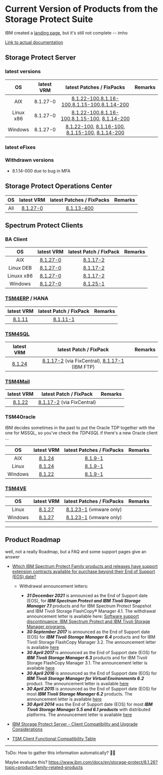 # Current Version of Products from the Storage Protect Suite

IBM created a [landing page](https://public.dhe.ibm.com/software/products/ISP/currency/protect_server/), but it's still not complete -- imho

[Link to actual documentation](https://www.ibm.com/docs/en/storage-protect/8.1.26)

## Storage Protect Server

### latest versions

| OS | latest VRM | latest Patches / FixPacks | Remarks|
| :-: | :-: | :----------: | :----- |
| AIX | 8.1.27-0 | [8.1.22-100](https://ftp.software.ibm.com/storage/tivoli-storage-management/patches/server/AIX/8.1.22.100/),[8.1.16-100](https://ftp.software.ibm.com/storage/tivoli-storage-management/patches/server/AIX/8.1.16.100/),[8.1.15-100](https://ftp.software.ibm.com/storage/tivoli-storage-management/patches/server/AIX/8.1.15.100/),[8.1.14-200](https://ftp.software.ibm.com/storage/tivoli-storage-management/patches/server/AIX/8.1.14.200/) | |
| Linux x86 | 8.1.27-0 | [8.1.22-100](https://ftp.software.ibm.com/storage/tivoli-storage-management/patches/server/Linux/8.1.22.100/x86_64/),[8.1.16-100](https://ftp.software.ibm.com/storage/tivoli-storage-management/patches/server/Linux/8.1.16.100/x86_64/),[8.1.15-100](https://ftp.software.ibm.com/storage/tivoli-storage-management/patches/server/Linux/8.1.15.100/x86_64/), [8.1.14-200](https://ftp.software.ibm.com/storage/tivoli-storage-management/patches/server/Linux/8.1.14.200/x86_64/) | |
| Windows | 8.1.27-0 | [8.1.22-100](https://ftp.software.ibm.com/storage/tivoli-storage-management/patches/server/NT/8.1.22.100/), [8.1.16-100](https://ftp.software.ibm.com/storage/tivoli-storage-management/patches/server/NT/8.1.16.100/), [8.1.15-100](https://ftp.software.ibm.com/storage/tivoli-storage-management/patches/server/NT/8.1.15.100/), [8.1.14-200](https://ftp.software.ibm.com/storage/tivoli-storage-management/patches/server/NT/8.1.14.200/) | |

### latest eFixes

### Withdrawn versions

- 8.1.14-000 due to bug in MFA

## Storage Protect Operations Center

| OS | latest VRM | latest Patches / FixPacks | Remarks|
| :-: | :-: | :----------: | :----- |
| All | [8.1.27-0](https://ftp.software.ibm.com/storage/tivoli-storage-management/maintenance/opcenter/v8r1/) | [8.1.13-400](https://ftp.software.ibm.com/storage/tivoli-storage-management/patches/opcenter/8.1.13.400/)

## Spectrum Protect Clients

### BA Client

| OS | latest VRM | latest Patch / FixPack | Remarks|
| :-: | :-: | :----------: | :----- |
| AIX | [8.1.27-0](https://ftp.software.ibm.com/storage/tivoli-storage-management/maintenance/client/v8r1/AIX/BA/v8127/) | [8.1.17-2](https://ftp.software.ibm.com/storage/tivoli-storage-management/patches/client/v8r1/AIX/BA/v8117/) |
| Linux DEB | [8.1.27-0](https://ftp.software.ibm.com/storage/tivoli-storage-management/maintenance/client/v8r1/Linux/LinuxX86_DEB/BA/v8127/) | [8.1.17-2](https://ftp.software.ibm.com/storage/tivoli-storage-management/patches/client/v8r1/Linux/LinuxX86_DEB/v8117/) | 
| Linuxx x86 | [8.1.27-0](https://ftp.software.ibm.com/storage/tivoli-storage-management/maintenance/client/v8r1/Linux/LinuxX86/BA/v8127/) | [8.1.17-2](https://ftp.software.ibm.com/storage/tivoli-storage-management/patches/client/v8r1/Linux/LinuxX86/BA/v8117/) | 
| Windows | [8.1.27-0](https://ftp.software.ibm.com/storage/tivoli-storage-management/maintenance/client/v8r1/Windows/x64/v8127/) | [8.1.25-1](https://ftp.software.ibm.com/storage/tivoli-storage-management/patches/client/v8r1/Windows/x64/v8125/) |

### [TSM4ERP](https://www.ibm.com/docs/en/spferp) / HANA

| latest VRM | latest Patch / FixPack | Remarks|
| :-: | :----------: | :----- |
| [8.1.11](https://www.ibm.com/docs/en/spferp/8.1.11) | [8.1.11-1](https://ftp.software.ibm.com/storage/tivoli-storage-management/patches/tivoli-data-protection/r3/v81111/hana/) | |

### [TSM4SQL](https://www.ibm.com/docs/en/spfd)

| latest VRM | latest Patch / FixPack | Remarks|
| :-: | :----------: | :----- |
| [8.1.24](https://www.ibm.com/docs/en/spfd/8.1.24) | [8.1.17-2](https://www.ibm.com/support/fixcentral/swg/doSelectFixes?options.selectedFixes=8.1.17.2-TIV-TSMSQL-Win&continue=1) (via FixCentral), [8.1.17-1](https://ftp.software.ibm.com/storage/tivoli-storage-management/patches/tivoli-data-protection/sql/v8117/windows/) (IBM FTP) | |

### [TSM4Mail](https://www.ibm.com/docs/en/spfm)

| latest VRM | latest Patch / FixPack | Remarks|
| :-: | :----------: | :----- |
| [8.1.22](https://www.ibm.com/docs/en/spfm/8.1.22) | [8.1.17-2](https://www.ibm.com/support/fixcentral/swg/doSelectFixes?options.selectedFixes=8.1.17.2-TIV-TSMEXC-Win&continue=1) (via FixCentral) | |

### TSM4Oracle

IBM decides sometimes in the past to put the Oracle TDP together with the one for MSSQL, so you've check the _TDP4SQL_ if there's a new Oracle client ...

| OS | latest VRM | latest Patches / FixPacks | Remarks|
| :-: | :-: | :----------: | :----- |
| AIX | [8.1.24](https://www.ibm.com/docs/en/spfd/8.1.24?topic=whats-new) | [8.1.9-1](https://ftp.software.ibm.com/storage/tivoli-storage-management/patches/tivoli-data-protection/oracle/aix/v819/) | |
| Linux | [8.1.24](https://www.ibm.com/docs/en/spfd/8.1.24?topic=whats-new) | [8.1.9-1](https://ftp.software.ibm.com/storage/tivoli-storage-management/patches/tivoli-data-protection/oracle/linux/linux86_64/v819/) | |
| Windows | [8.1.22](https://www.ibm.com/docs/en/spfd/8.1.24?topic=whats-new) | [8.1.9-1](https://ftp.software.ibm.com/storage/tivoli-storage-management/patches/tivoli-data-protection/oracle/win/x64/v819/) | |

### [TSM4VE](https://www.ibm.com/docs/en/spfve)

| OS | latest VRM | latest Patches / FixPacks | Remarks|
| :-: | :-: | :----------: | :----- |
| Linux | [8.1.27](https://www.ibm.com/docs/en/spfve/8.1.27) | [8.1.23-1](https://ftp.software.ibm.com/storage/tivoli-storage-management/patches/tivoli-data-protection/vmware/linux/linux86/v8123/) (vmware only)| |
| Windows | [8.1.27](https://www.ibm.com/docs/en/spfve/8.1.27) | [8.1.23-1](https://ftp.software.ibm.com/storage/tivoli-storage-management/patches/tivoli-data-protection/vmware/windows/v8123/) (vmware only) | |

---
## Product Roadmap

well, not a really Roadmap, but a FAQ and some support pages give an answer

- [Which IBM Spectrum Protect Family products and releases have support extension contracts available for purchase beyond their End of Support (EOS) date?](https://www.ibm.com/support/pages/node/259159)

  - Withdrawal announcement letters:

    - ***31 December 2021*** is announced as the End of Support date (EOS), for ***IBM Spectrum Protect and IBM Tivoli Storage Manager 7.1*** products and for IBM Spectrum Protect Snapshot and IBM Tivoli Storage FlashCopy® Manager 4.1. 
         The withdrawal announcement letter is available here: [Software support discontinuance: IBM Spectrum Protect and IBM Tivoli Storage Manager programs.](https://w3-03.ibm.com/sales/support/ShowDoc.wss?docid=IA/897/ENUS921-006)
    - ***30 September 2017*** is announced as the End of Support date (EOS) for ***IBM Tivoli Storage Manager 6.4*** products and for IBM Tivoli Storage FlashCopy Manager 3.2. The announcement letter is available [here](http://www.ibm.com/common/ssi/rep_ca/7/897/ENUS916-117/index.html)
    - ***30 April 2017*** is announced as the End of Support date (EOS) for ***IBM Tivoli Storage Manager 6.3*** products and for IBM Tivoli Storage FlashCopy Manager 3.1. The announcement letter is available [here](http://www.ibm.com/common/ssi/rep_ca/2/897/ENUS916-072/index.html)
    - ***30 April 2016*** is announced as the End of Support date (EOS) for ***IBM Tivoli Storage Manager for Virtual Environments 6.2*** product. The announcement letter is available [here](http://www.ibm.com/common/ssi/cgi-bin/ssialias?subtype=ca&infotype=an&appname=iSource&supplier=897&letternum=ENUS915-114)
    - ***30 April 2015*** is announced as the End of Support date (EOS) for most ***IBM Tivoli Storage Manager 6.2*** products. The announcement letter is available [here](http://www.ibm.com/common/ssi/cgi-bin/ssialias?subtype=ca&infotype=an&appname=iSource&supplier=897&letternum=ENUS914-056)
    - ***30 April 2014*** was the End of Support date (EOS) for most ***IBM Tivoli Storage Manager 5.5 and 6.1 products*** with distributed platforms. The announcement letter is available [here](http://www.ibm.com/common/ssi/cgi-bin/ssialias?subtype=ca&infotype=an&appname=iSource&supplier=897&letternum=ENUS913-063)

- [IBM Storage Protect Server - Client Compatibility and Upgrade Considerations](https://www.ibm.com/support/pages/ibm-storage-protect-server-client-compatibility-and-upgrade-considerations)

- [TSM Client Functional Compatibility Table](https://www.ibm.com/support/pages/node/399857)
---
ToDo:
How to gather this information automatically? 👷‍♀️

Maybe evaluate this? https://www.ibm.com/docs/en/storage-protect/8.1.26?topic=product-family-related-products
